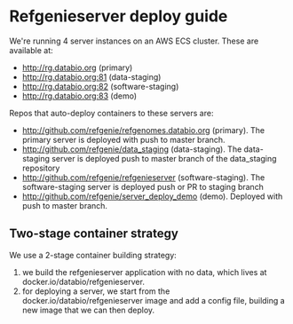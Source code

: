 # Refgenieserver deploy guide

We're running 4 server instances on an AWS ECS cluster. These are available at:
- http://rg.databio.org (primary)
- http://rg.databio.org:81 (data-staging)
- http://rg.databio.org:82 (software-staging)
- http://rg.databio.org:83 (demo)

Repos that auto-deploy containers to these servers are:

- http://github.com/refgenie/refgenomes.databio.org (primary). The primary server is deployed with push to master branch.
- http://github.com/refgenie/data_staging (data-staging). The data-staging server is deployed push to master branch of the data_staging repository
- http://github.com/refgenie/refgenieserver (software-staging). The software-staging server is deployed push or PR to staging branch
- http://github.com/refgenie/server_deploy_demo (demo). Deployed with push to master branch.

## Two-stage container strategy

We use a 2-stage container building strategy:

1. we build the refgenieserver application with no data, which lives at docker.io/databio/refgenieserver.
2. for deploying a server, we start from the docker.io/databio/refgenieserver image and add a config file, building a new image that we can then deploy.

